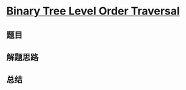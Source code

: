 # [Binary Tree Level Order Traversal](https://leetcode.com/problems/binary-tree-level-order-traversal/)

## 题目


## 解题思路


## 总结


